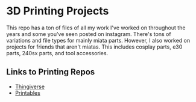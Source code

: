 # 3D Printing Projects

This repo has a ton of files of all my work I've worked on throughout the years and some you've seen posted on instagram. There's tons of variations and file types for mainly miata parts. However, I also worked on projects for friends that aren't miatas. This includes cosplay parts, e30 parts, 240sx parts, and tool accessories.

## Links to Printing Repos

- [Thingiverse](https://www.thingiverse.com/bryhasamakerbot/designs)
- [Printables](https://www.printables.com/social/383289-bryhasaprintables/models)
